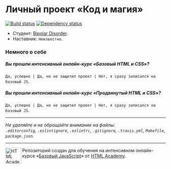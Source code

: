 # Личный проект «Код и магия»

[![Build status][travis-image]][travis-url]
[![Dependency status][dependency-image]][dependency-url]

* Студент: [Bipolar Disorder](https://htmlacademy.ru/profile/id18339).
* Наставник: `Неизвестно`.

### Немного о себе

##### Вы прошли интенсивный онлайн-курс «Базовый HTML и CSS»?
`Да, успешно | Да, но не защитил проект | Нет, я сразу записался на базовый JS`.

##### Вы прошли интенсивный онлайн-курс «Продвинутый HTML и CSS»?
`Да, успешно | Да, но не защитил проект | Нет, я сразу записался на базовый JS`.

---

_Не удаляйте и не обращайте внимание на файлы:_<br>
_`.editorconfig`, `.eslintignore`, `.eslintrc`, `.gitignore`, `.travis.yml`, `Makefile`, `package.json`._

---

<a href="https://htmlacademy.ru/js_intensive"><img align="left" width="50" height="50" title="HTML Academy" src="https://up.htmlacademy.ru/static/img/intensive/javascript/logo-for-github.svg"></a>

Репозиторий создан для обучения на интенсивном онлайн-курсе «[Базовый JavaScript](https://htmlacademy.ru/js_intensive)» от [HTML Academy](https://htmlacademy.ru).

[travis-image]: https://travis-ci.org/js-htmlacademy/18339-code-and-magick.svg?branch=master
[travis-url]: https://travis-ci.org/js-htmlacademy/18339-code-and-magick
[dependency-image]: https://david-dm.org/js-htmlacademy/18339-code-and-magick.svg?style=flat-square
[dependency-url]: https://david-dm.org/js-htmlacademy/18339-code-and-magick
